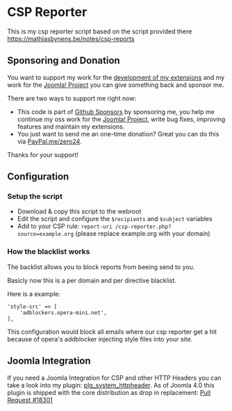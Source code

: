 # CSP Reporter

This is my csp reporter script based on the script provided there https://mathiasbynens.be/notes/csp-reports

## Sponsoring and Donation

You want to support my work for the [development of my extensions](https://extensions.joomla.org/profile/profile/details/200189/) and my work for the [Joomla! Project](https://volunteers.joomla.org/joomlers/248-tobias-zulauf) you can give something back and sponsor me. 

There are two ways to support me right now:
- This code is part of [Github Sponsors](https://github.com/sponsors/zero-24/) by sponsoring me, you help me continue my oss work for the [Joomla! Project](https://volunteers.joomla.org/joomlers/248-tobias-zulauf), write bug fixes, improving features and maintain my extensions.
- You just want to send me an one-time donation? Great you can do this via [PayPal.me/zero24](https://www.paypal.me/zero24).

Thanks for your support!

## Configuration

### Setup the script

- Download & copy this script to the webroot
- Edit the script and configure the `$recipients` and `$subject` variables
- Add to your CSP rule: `report-uri /csp-reporter.php?source=example.org` (please replace example.org with your domain)

### How the blacklist works

The backlist allows you to block reports from beeing send to you.

Basicly now this is a per domain and per directive blacklist.

Here is a example:

```
'style-src' => [
	'adblockers.opera-mini.net',
],
```

This configuration would block all emails where our csp reporter get a hit because of opera's addblocker injecting style files into your site.

## Joomla Integration

If you need a Joomla Integration for CSP and other HTTP Headers you can take a look into my plugin: [plg_system_httpheader](https://github.com/zero-24/plg_system_httpheader). As of Joomla 4.0 this plugin is shipped with the core distribution as drop in replacement: [Pull Request #18301](https://github.com/joomla/joomla-cms/pull/18301)

